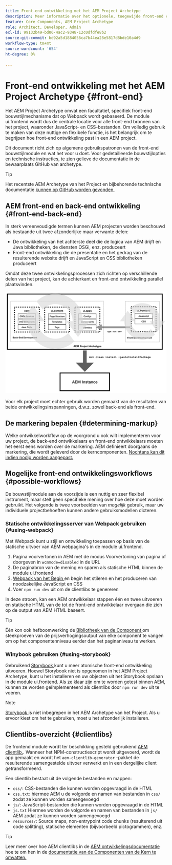 ```yaml
---
title: Front-end ontwikkeling met het AEM Project Archetype
description: Meer informatie over het optionele, toegewijde front-end constructiemechanisme van de AEM Project Archetype op basis van Webpack.
feature: Core Components, AEM Project Archetype
role: Architect, Developer, Admin
exl-id: 99132b49-bd06-4ac2-9348-12c0dfdfe8b2
source-git-commit: bd92a5d1884056ca7b44ea28e5817d8bde10a4d9
workflow-type: tm+mt
source-wordcount: '654'
ht-degree: 0%

---
```



# Front-end ontwikkeling met het AEM Project Archetype {#front-end}

Het AEM Project Archetype omvat een facultatief, specifiek front-end bouwstijlmechanisme dat op Webpack wordt gebaseerd. De module ui.frontend wordt dus de centrale locatie voor alle front-end bronnen van het project, waaronder JavaScript- en CSS-bestanden. Om volledig gebruik te maken van deze nuttige en flexibele functie, is het belangrijk om te begrijpen hoe front-end ontwikkeling past in een AEM project.

Dit document richt zich op algemene gebruikspatronen van de front-end bouwstijlmodule en wat het voor u doet. Voor gedetailleerde bouwstijlopties en technische instructies, te zien gelieve de documentatie in de bewaarplaats GitHub van archetype.

>[!TIP]
>
>Het recentste AEM Archetype van het Project en bijbehorende technische documentatie [ kunnen op GitHub worden gevonden.](https://github.com/adobe/aem-project-archetype)

## AEM front-end en back-end ontwikkeling {#front-end-back-end}

In sterk vereenvoudigde termen kunnen AEM projecten worden beschouwd als bestaande uit twee afzonderlijke maar verwante delen:

* De ontwikkeling van het achterste deel die de logica van AEM drijft en Java bibliotheken, de diensten OSGi, enz. produceert
* Front-end ontwikkeling die de presentatie en het gedrag van de resulterende website drijft en JavaScript en CSS bibliotheken produceert

Omdat deze twee ontwikkelingsprocessen zich richten op verschillende delen van het project, kan de achterkant en front-end ontwikkeling parallel plaatsvinden.

![ front-end werkschemadiagram ](/help/assets/front-end-flow.png)

Voor elk project moet echter gebruik worden gemaakt van de resultaten van beide ontwikkelingsinspanningen, d.w.z. zowel back-end als front-end.

## De markering bepalen {#determining-markup}

Welke ontwikkelworkflow op de voorgrond u ook wilt implementeren voor uw project, de back-end ontwikkelaars en front-end ontwikkelaars moeten het eerst eens worden over de markering. AEM definieert doorgaans de markering, die wordt geleverd door de kerncomponenten. [ Nochtans kan dit indien nodig worden aangepast.](/help/developing/customizing.md#customizing-the-markup)

## Mogelijke front-end ontwikkelingsworkflows {#possible-workflows}

De bouwstijlmodule aan de voorzijde is een nuttig en zeer flexibel instrument, maar stelt geen specifieke mening over hoe deze moet worden gebruikt. Het volgende is twee voorbeelden van *mogelijk* gebruik, maar uw individuele projectbehoeften kunnen andere gebruiksmodellen dicteren.

### Statische ontwikkelingsserver van Webpack gebruiken {#using-webpack}

Met Webpack kunt u stijl en ontwikkeling toepassen op basis van de statische uitvoer van AEM webpagina&#39;s in de module ui.frontend.

1. Pagina voorvertonen in AEM met de modus Voorvertoning van pagina of doorgeven in `wcmmode=disabled` in de URL
1. De paginabron van de mening en sparen als statische HTML binnen de module ui.frontend
1. [ Webpack van het Begin ](#webpack-dev-server) en begin het stileren en het produceren van noodzakelijke JavaScript en CSS
1. Voer `npm run dev` uit om de clientlibs te genereren

In deze stroom, kan een AEM ontwikkelaar stappen één en twee uitvoeren en statische HTML van de tot de front-end ontwikkelaar overgaan die zich op de output van AEM HTML baseert.

>[!TIP]
>
>Één kon ook hefboomwerking de [ Bibliotheek van de Component ](https://adobe.com/go/aem_cmp_library) om steekproeven van de prijsverhogingsoutput van elke component te vangen om op het componentenniveau eerder dan het paginaniveau te werken.

### Winybook gebruiken {#using-storybook}

Gebruikend [ Storybook ](https://storybook.js.org) kunt u meer atomische front-end ontwikkeling uitvoeren. Hoewel Storybook niet is opgenomen in het AEM Project Archetype, kunt u het installeren en uw objecten uit het Storybook opslaan in de module ui.frontend. Als ze klaar zijn om te worden getest binnen AEM, kunnen ze worden geïmplementeerd als clientlibs door `npm run dev` uit te voeren.

>[!NOTE]
>
>[ Storybook ](https://storybook.js.org) is niet inbegrepen in het AEM Archetype van het Project. Als u ervoor kiest om het te gebruiken, moet u het afzonderlijk installeren.

## Clientlibs-overzicht {#clientlibs}

De frontend module wordt ter beschikking gesteld gebruikend [AEM clientlib.](https://experienceleague.adobe.com/docs/experience-manager-cloud-service/implementing/developing/full-stack/clientlibs.html). Wanneer het NPM-constructiescript wordt uitgevoerd, wordt de app gemaakt en wordt het `aem-clientlib-generator` -pakket de resulterende samengestelde uitvoer verwerkt en in een dergelijke client getransformeerd.

Een clientlib bestaat uit de volgende bestanden en mappen:

* `css/`: CSS-bestanden die kunnen worden opgevraagd in de HTML
* `css.txt`: hiermee AEM u de volgorde en namen van bestanden in `css/` zodat ze kunnen worden samengevoegd
* `js/`: JavaScript-bestanden die kunnen worden opgevraagd in de HTML
* `js.txt` Hiermee worden de volgorde en namen van bestanden in `js/` AEM zodat ze kunnen worden samengevoegd
* `resources/`: Source maps, non-entrypoint code chunks (resulterend uit code splitting), statische elementen (bijvoorbeeld pictogrammen), enz.

>[!TIP]
>
>Leer meer over hoe AEM clientlibs in de [ AEM ontwikkelingsdocumentatie ](https://experienceleague.adobe.com/docs/experience-manager-cloud-service/implementing/developing/full-stack/clientlibs.html) hoe te om hen in de [ documentatie van de Componenten van de Kern te omvatten.](/help/developing/including-clientlibs.md)
